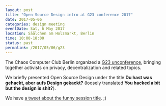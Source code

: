 ```yaml
---
layout: post
title: "Open Source Design intro at G23 conference 2017"
date: 2017-05-06
categories: design meeting
eventDate: Sat, 6 May 2017
location: Säälchen am Holzmarkt, Berlin
time: 10:00-18:00
status: past
permalink: /2017/05/06/g23
---
```


The Chaos Computer Club Berlin organized a [G23 unconference](https://twitter.com/clubdiscordia/status/860887084130848768), bringing together activists on privacy, decentralization and related topics.

We briefly presented Open Source Design under the title **Du hast was gehackt, aber aufs Design gekackt?** (loosely translated **You hacked a bit but the design is shit?**).

We have [a tweet about the funny session title](https://twitter.com/reginasipos/status/860569645815922688). ;)
